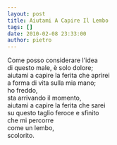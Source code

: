```yaml
---
layout: post
title: Aiutami A Capire Il Lembo
tags: []
date: 2010-02-08 23:33:00
author: pietro
---
```

Come posso considerare l'idea<br/>di questo male, è solo dolore;<br/>aiutami a capire la ferita che aprirei<br/>a forma di vita sulla mia mano;<br/>ho freddo,<br/>sta arrivando il momento,<br/>aiutami a capire la ferita che sarei<br/>su questo taglio feroce e sfinito<br/>che mi percorre<br/>come un lembo,<br/>scolorito.
